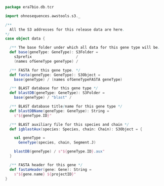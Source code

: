 
```scala
package era7bio.db.tcr

import ohnosequences.awstools.s3._

/**
  All the S3 addresses for this release data are here.
*/
case object data {

  /** The base folder under which all data for this gene type will be. */
  def base(geneType: GeneType): S3Folder =
    s3prefix                    /
    (names ofGeneType geneType) /

  /** FASTA for this gene type. */
  def fasta(geneType: GeneType): S3Object =
    base(geneType) / (names ofGeneTypeFASTA geneType)

  /** BLAST database for this gene type */
  def blastDB(geneType: GeneType): S3Folder =
    base(geneType) / "blast" /

  /** BLAST database title/name for this gene type */
  def blastDBName(geneType: GeneType): String =
    s"${geneType.ID}"

  /** BLAST auxiliary file for this species and chain */
  def igblastAux(species: Species, chain: Chain): S3Object = {

    val geneType =
      GeneType(species, chain, Segment.J)

    blastDB(geneType) / s"${geneType.ID}.aux"
  }

  /** FASTA header for this gene */
  def fastaHeader(gene: Gene): String =
    s"${gene.name} ${projectID}"
}

```




[main/scala/names.scala]: names.scala.md
[main/scala/data.scala]: data.scala.md
[main/scala/package.scala]: package.scala.md
[main/scala/model.scala]: model.scala.md
[test/scala/io.scala]: ../../test/scala/io.scala.md
[test/scala/inputData.scala]: ../../test/scala/inputData.scala.md
[test/scala/humanTRB.scala]: ../../test/scala/humanTRB.scala.md
[test/scala/genericTests.scala]: ../../test/scala/genericTests.scala.md
[test/scala/outputData.scala]: ../../test/scala/outputData.scala.md
[test/scala/humanTRA.scala]: ../../test/scala/humanTRA.scala.md
[test/scala/dataGeneration.scala]: ../../test/scala/dataGeneration.scala.md